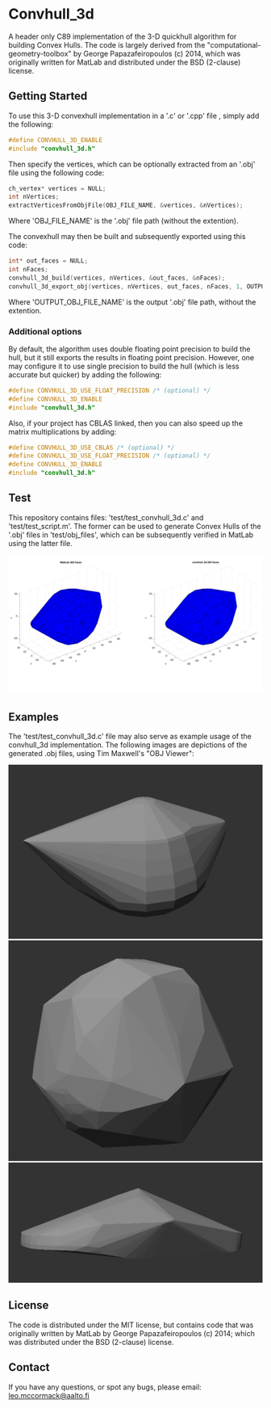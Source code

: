 # Convhull_3d
A header only C89 implementation of the 3-D quickhull algorithm for building Convex Hulls. The code is largely derived from the "computational-geometry-toolbox" by George Papazafeiropoulos (c) 2014, which was originally written for MatLab and distributed under the BSD (2-clause) license.

## Getting Started

To use this 3-D convexhull implementation in a '.c' or '.cpp' file , simply add the following:

```c
#define CONVHULL_3D_ENABLE
#include "convhull_3d.h"
```

Then specify the vertices, which can be optionally extracted from an '.obj' file using the following code:

```c
ch_vertex* vertices = NULL;
int nVertices;
extractVerticesFromObjFile(OBJ_FILE_NAME, &vertices, &nVertices);
```

Where 'OBJ_FILE_NAME' is the '.obj' file path (without the extention).

The convexhull may then be built and subsequently exported using this code:
```c
int* out_faces = NULL;
int nFaces;
convhull_3d_build(vertices, nVertices, &out_faces, &nFaces);
convhull_3d_export_obj(vertices, nVertices, out_faces, nFaces, 1, OUTPUT_OBJ_FILE_NAME);
```

Where 'OUTPUT_OBJ_FILE_NAME' is the output '.obj' file path, without the extention.

### Additional options

By default, the algorithm uses double floating point precision to build the hull, but it still exports the results in floating point precision. However, one may configure it to use single precision to build the hull (which is less accurate but quicker) by adding the following:
```c
#define CONVHULL_3D_USE_FLOAT_PRECISION /* (optional) */
#define CONVHULL_3D_ENABLE
#include "convhull_3d.h"
```

Also, if your project has CBLAS linked, then you can also speed up the matrix multiplications by adding:
```c
#define CONVHULL_3D_USE_CBLAS /* (optional) */
#define CONVHULL_3D_USE_FLOAT_PRECISION /* (optional) */
#define CONVHULL_3D_ENABLE
#include "convhull_3d.h"
```

## Test

This repository contains files: 'test/test_convhull_3d.c' and 'test/test_script.m'. The former can be used to generate Convex Hulls of the '.obj' files in 'test/obj_files', which can be subsequently verified in MatLab using the latter file.

![](images/teapot_matlab.png)

## Examples

The 'test/test_convhull_3d.c' file may also serve as example usage of the convhull_3d implementation. The following images are depictions of the generated .obj files, using Tim Maxwell's "OBJ Viewer":

![](images/teapot.png)
![](images/rand_sph.png)
![](images/sandal.png)

## License

The code is distributed under the MIT license, but contains code that was originally written by MatLab by George Papazafeiropoulos (c) 2014; which was distributed under the BSD (2-clause) license.

## Contact

If you have any questions, or spot any bugs, please email: leo.mccormack@aalto.fi
